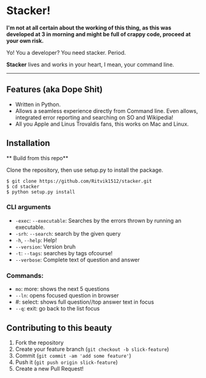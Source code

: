 # Stacker!
<p align="center">

<b> I'm not at all certain about the working of this thing, as this was developed at 3 in morning and might be full of crappy code, proceed at your own risk. </b></p>
<p align="center">

Yo! You a developer? You need stacker. Period. <br/>

<b>Stacker</b> lives and works in your heart, I mean, your command line. <br/> </p>

***

## Features (aka Dope Shit)

+ Written in Python.
+ Allows a seamless experience directly from Command line. Even allows, integrated error reporting and searching on SO and Wikipedia!
+ All you Apple and Linus Trovaldis fans, this works on Mac and Linux.

## Installation

** Build from this repo**

Clone the repository, then use setup.py to install the package.

    $ git clone https://github.com/Ritvik1512/stacker.git
    $ cd stacker
    $ python setup.py install


### CLI arguments
+ `-exec`: `--executable`: Searches by the errors thrown by running an executable.
+ `-srh`: `--search`: search by the given query
+ `-h`, `--help`: Help!
+ `--version`: Version bruh
+ `-t`: `--tags`: searches by tags ofcourse!
+ `--verbose`: Complete text of question and answer

### Commands:
+ `mo`: more: shows the next 5 questions
+ `--ln`: opens focused question in browser
+ #: select: shows full question//top answer text in focus
+ `--q`: exit: go back to the list focus

## Contributing to this beauty

1. Fork the repository
2. Create your feature branch (`git checkout -b slick-feature`)
3. Commit (`git commit -am 'add some feature'`)
4. Push it (`git push origin slick-feature`)
5. Create a new Pull Request!

